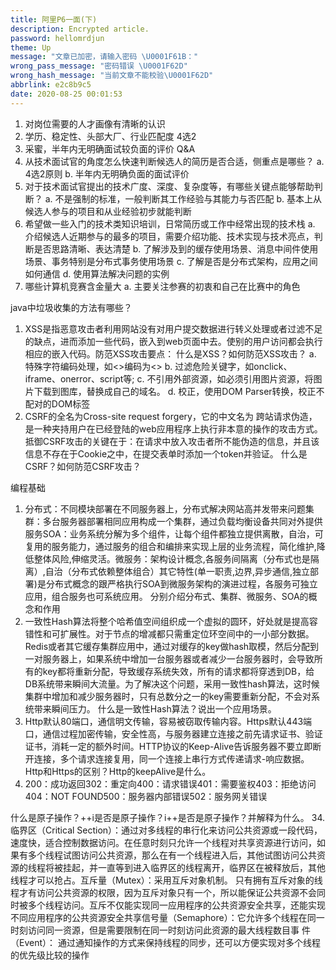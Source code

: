 ```yaml
---
title: 阿里P6一面(下)
description: Encrypted article.
password: hellomrdjun
theme: Up
message: "文章已加密，请输入密码 \U0001F61B："
wrong_pass_message: "密码错误 \U0001F62D"
wrong_hash_message: "当前文章不能校验\U0001F62D"
abbrlink: e2c8b9c5
date: 2020-08-25 00:01:53
---
```


1. 对岗位需要的人才画像有清晰的认识
2. 学历、稳定性、头部大厂、行业匹配度 4选2
3. 采蜜，半年内无明确面试较负面的评价
Q&A
1. 从技术面试官的角度怎么快速判断候选人的简历是否合适，侧重点是哪些？
    a. 4选2原则
    b. 半年内无明确负面的面试评价
2. 对于技术面试官提出的技术广度、深度、复杂度等，有哪些关键点能够帮助判断？
    a. 不是强制的标准，一般判断其工作经验与其能力与否匹配
    b. 基本上从候选人参与的项目和从业经验初步就能判断
3. 希望做一些入门的技术类知识培训，日常简历或工作中经常出现的技术栈
    a. 介绍候选人近期参与的最多的项目，需要介绍功能、技术实现与技术亮点，判断是否思路清晰、表达清楚
    b. 了解涉及到的缓存使用场景、消息中间件使用场景、事务特别是分布式事务使用场景
    c. 了解是否是分布式架构，应用之间如何通信
    d. 使用算法解决问题的实例
4. 哪些计算机竞赛含金量大
    a. 主要关注参赛的初衷和自己在比赛中的角色



java中垃圾收集的方法有哪些？

1. XSS是指恶意攻击者利用网站没有对用户提交数据进行转义处理或者过滤不足的缺点，进而添加一些代码，嵌入到web页面中去。使别的用户访问都会执行相应的嵌入代码。防范XSS攻击要点：
    什么是XSS？如何防范XSS攻击？
    a. 特殊字符编码处理，如<>编码为&lt;&gt;
    b. 过滤危险关键字，如onclick、iframe、onerror、script等;
    c. 不引用外部资源，如必须引用图片资源，将图片下载到图库，替换成自己的域名。
    d. 校正，使用DOM Parser转换，校正不配对的DOM标签
2. CSRF的全名为Cross-site request forgery，它的中文名为 跨站请求伪造，是一种夹持用户在已经登陆的web应用程序上执行非本意的操作的攻击方式。抵御CSRF攻击的关键在于：在请求中放入攻击者所不能伪造的信息，并且该信息不存在于Cookie之中，在提交表单时添加一个token并验证。
什么是CSRF？如何防范CSRF攻击？

编程基础
1. 分布式：不同模块部署在不同服务器上，分布式解决网站高并发带来问题集群：多台服务器部署相同应用构成一个集群，通过负载均衡设备共同对外提供服务SOA：业务系统分解为多个组件，让每个组件都独立提供离散，自治，可复用的服务能力，通过服务的组合和编排来实现上层的业务流程，简化维护,降低整体风险,伸缩灵活。微服务：架构设计概念,各服务间隔离（分布式也是隔离）,自治（分布式依赖整体组合）其它特性(单一职责,边界,异步通信,独立部署)是分布式概念的跟严格执行SOA到微服务架构的演进过程，各服务可独立应用，组合服务也可系统应用。
分别介绍分布式、集群、微服务、SOA的概念和作用
2. 一致性Hash算法将整个哈希值空间组织成一个虚拟的圆环，好处就是提高容错性和可扩展性。对于节点的增减都只需重定位环空间中的一小部分数据。Redis或者其它缓存集群应用中，通过对缓存的key做hash取模，然后分配到一对服务器上，如果系统中增加一台服务器或者减少一台服务器时，会导致所有的key都将重新分配，导致缓存系统失效，所有的请求都将穿透到DB，给DB系统带来瞬间大流量。为了解决这个问题，采用一致性hash算法，这时候集群中增加和减少服务器时，只有总数分之一的key需要重新分配，不会对系统带来瞬间压力。
什么是一致性Hash算法？说出一个应用场景。
3. Http默认80端口，通信明文传输，容易被窃取传输内容。Https默认443端口，通信过程加密传输，安全性高，与服务器建立连接之前先请求证书、验证证书，消耗一定的额外时间。HTTP协议的Keep-Alive告诉服务器不要立即断开连接，多个请求连接复用，同一个连接上串行方式传递请求-响应数据。
Http和Https的区别？Http的keepAlive是什么。
4. 200：成功返回302：重定向400：请求错误401：需要鉴权403：拒绝访问404：NOT FOUND500：服务器内部错误502：服务网关错误

什么是原子操作？++i是否是原子操作？i++是否是原子操作？并解释为什么。
34. 临界区（Critical Section）：通过对多线程的串行化来访问公共资源或一段代码，速度快，适合控制数据访问。在任意时刻只允许一个线程对共享资源进行访问，如果有多个线程试图访问公共资源，那么在有一个线程进入后，其他试图访问公共资源的线程将被挂起，并一直等到进入临界区的线程离开，临界区在被释放后，其他线程才可以抢占。互斥量（Mutex）：采用互斥对象机制。 只有拥有互斥对象的线程才有访问公共资源的权限，因为互斥对象只有一个，所以能保证公共资源不会同时被多个线程访问。互斥不仅能实现同一应用程序的公共资源安全共享，还能实现不同应用程序的公共资源安全共享信号量（Semaphore）：它允许多个线程在同一时刻访问同一资源，但是需要限制在同一时刻访问此资源的最大线程数目事 件（Event）： 通过通知操作的方式来保持线程的同步，还可以方便实现对多个线程的优先级比较的操作